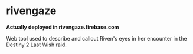 # rivengaze

**Actually deployed in rivengaze.firebase.com**

Web tool used to describe and callout Riven's eyes in her encounter in the Destiny 2 Last Wish raid.
